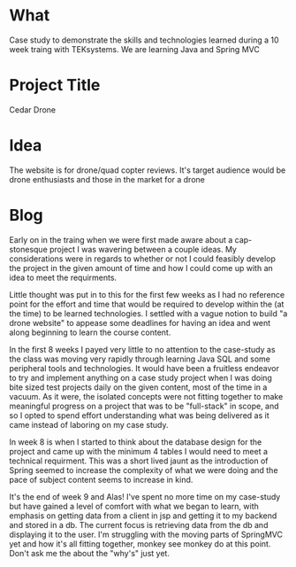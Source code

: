 # What #
Case study to demonstrate the skills and technologies learned during a 10 week traing with TEKsystems.
We are learning Java and Spring MVC

# Project Title #
Cedar Drone

# Idea #
The website is for drone/quad copter reviews.  It's target audience would be drone enthusiasts and those in the market for a drone




# Blog #

Early on in the traing when we were first made aware about a cap-stonesque project I was wavering between a couple ideas.  My considerations were in regards to whether or not I could feasibly develop the project in the given amount of time and how I could come up with an idea to meet the requirments.

Little thought was put in to this for the first few weeks as I had no reference point for the effort and time that would be required to develop within the (at the time) to be learned technologies.  I settled with a vague notion to build "a drone website" to appease some deadlines for having an idea and went along beginning to learn the course content. 

In the first 8 weeks I payed very little to no attention to the case-study as the class was moving very rapidly through learning Java SQL and some peripheral tools and technologies.  It would have been a fruitless endeavor to try and implement anything on a case study project when I was doing bite sized test projects daily on the given content, most of the time in a vacuum.  As it were, the isolated concepts were not fitting together to make meaningful progress on a project that was to be "full-stack" in scope, and so I opted to spend effort understanding what was being delivered as it came instead of laboring on my case study.  

In week 8 is when I started to think about the database design for the project and came up with the minimum 4 tables I would need to meet a technical requirment.  This was a short lived jaunt as the introduction of Spring seemed to increase the complexity of what we were doing and the pace of subject content seems to increase in kind.  

It's the end of week 9 and Alas! I've spent no more time on my case-study but have gained a level of comfort with what we began to learn, with emphasis on getting data from a client in jsp and getting it to my backend and stored in a db.  The current focus is retrieving data from the db and displaying it to the user.  I'm struggling with the moving parts of SpringMVC yet and how it's all fitting together, monkey see monkey do at this point.  Don't ask me the about the "why's" just yet.   


